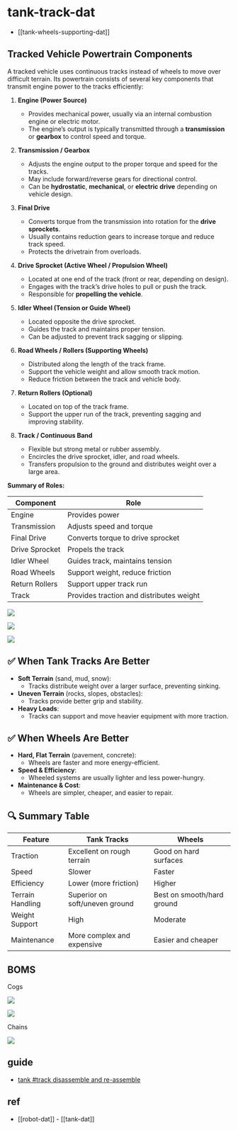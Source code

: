 
# tank-track-dat



- [[tank-wheels-supporting-dat]]


## Tracked Vehicle Powertrain Components

A tracked vehicle uses continuous tracks instead of wheels to move over difficult terrain. Its powertrain consists of several key components that transmit engine power to the tracks efficiently:

1. **Engine (Power Source)**
   - Provides mechanical power, usually via an internal combustion engine or electric motor.
   - The engine’s output is typically transmitted through a **transmission** or **gearbox** to control speed and torque.

2. **Transmission / Gearbox**
   - Adjusts the engine output to the proper torque and speed for the tracks.
   - May include forward/reverse gears for directional control.
   - Can be **hydrostatic**, **mechanical**, or **electric drive** depending on vehicle design.

3. **Final Drive**
   - Converts torque from the transmission into rotation for the **drive sprockets**.
   - Usually contains reduction gears to increase torque and reduce track speed.
   - Protects the drivetrain from overloads.

4. **Drive Sprocket (Active Wheel / Propulsion Wheel)**
   - Located at one end of the track (front or rear, depending on design).
   - Engages with the track’s drive holes to pull or push the track.
   - Responsible for **propelling the vehicle**.

5. **Idler Wheel (Tension or Guide Wheel)**
   - Located opposite the drive sprocket.
   - Guides the track and maintains proper tension.
   - Can be adjusted to prevent track sagging or slipping.

6. **Road Wheels / Rollers (Supporting Wheels)**
   - Distributed along the length of the track frame.
   - Support the vehicle weight and allow smooth track motion.
   - Reduce friction between the track and vehicle body.

7. **Return Rollers (Optional)**
   - Located on top of the track frame.
   - Support the upper run of the track, preventing sagging and improving stability.

8. **Track / Continuous Band**
   - Flexible but strong metal or rubber assembly.
   - Encircles the drive sprocket, idler, and road wheels.
   - Transfers propulsion to the ground and distributes weight over a large area.


**Summary of Roles:**

| Component      | Role                                     |
| -------------- | ---------------------------------------- |
| Engine         | Provides power                           |
| Transmission   | Adjusts speed and torque                 |
| Final Drive    | Converts torque to drive sprocket        |
| Drive Sprocket | Propels the track                        |
| Idler Wheel    | Guides track, maintains tension          |
| Road Wheels    | Support weight, reduce friction          |
| Return Rollers | Support upper track run                  |
| Track          | Provides traction and distributes weight |


![](2025-09-22-15-42-03.png)

![](2025-09-22-15-42-54.png)


![](2025-09-22-15-45-02.png)


## ✅ When Tank Tracks Are Better
- **Soft Terrain** (sand, mud, snow):
  - Tracks distribute weight over a larger surface, preventing sinking.
- **Uneven Terrain** (rocks, slopes, obstacles):
  - Tracks provide better grip and stability.
- **Heavy Loads**:
  - Tracks can support and move heavier equipment with more traction.

## ✅ When Wheels Are Better
- **Hard, Flat Terrain** (pavement, concrete):
  - Wheels are faster and more energy-efficient.
- **Speed & Efficiency**:
  - Wheeled systems are usually lighter and less power-hungry.
- **Maintenance & Cost**:
  - Wheels are simpler, cheaper, and easier to repair.


## 🔍 Summary Table

| Feature          | Tank Tracks                    | Wheels                     |
| ---------------- | ------------------------------ | -------------------------- |
| Traction         | Excellent on rough terrain     | Good on hard surfaces      |
| Speed            | Slower                         | Faster                     |
| Efficiency       | Lower (more friction)          | Higher                     |
| Terrain Handling | Superior on soft/uneven ground | Best on smooth/hard ground |
| Weight Support   | High                           | Moderate                   |
| Maintenance      | More complex and expensive     | Easier and cheaper         |


## BOMS 

Cogs

![](2025-05-22-14-09-36.png)

![](2025-05-22-14-11-57.png)

Chains 

![](2025-05-22-14-10-22.png)


## guide 

- [tank #track disassemble and re-assemble](https://t.me/electrodragon3/371)


## ref 

- [[robot-dat]] - [[tank-dat]]